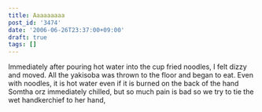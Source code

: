 ```yaml
---
title: Aaaaaaaaa
post_id: '3474'
date: '2006-06-26T23:37:00+09:00'
draft: true
tags: []
---
```


Immediately after pouring hot water into the cup fried noodles, I felt dizzy and moved. All the yakisoba was thrown to the floor and began to eat. Even with noodles, it is hot water even if it is burned on the back of the hand Somtha orz immediately chilled, but so much pain is bad so we try to tie the wet handkerchief to her hand,
